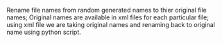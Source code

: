 Rename file names from random generated names to thier original file names;
Original names are available in xml files for each particular file;
using xml file we are taking original names and renaming back to original name using python script.
